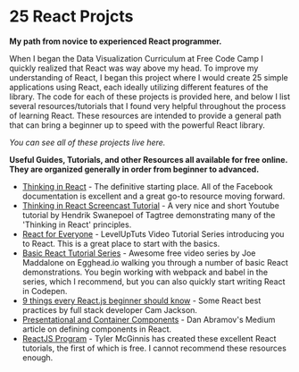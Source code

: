 # 25 React Projcts

**My path from novice to experienced React programmer.**

When I began the Data Visualization Curriculum at Free Code Camp I quickly realized that React was way above my head. To improve my understanding of React, I began this project where I would create 25 simple applications using React, each ideally utilizing different features of the library. The code for each of these projects is provided here, and below I list several resources/tutorials that I found very helpful throughout the process of learning React. These resources are intended to provide a general path that can bring a beginner up to speed with the powerful React library.

*You can see all of these projects live here.*

**Useful Guides, Tutorials, and other Resources all available for free online. They are organized generally in order from beginner to advanced.**
* [Thinking in React](https://facebook.github.io/react/docs/thinking-in-react.html) - The definitive starting place. All of the Facebook documentation is excellent and a great go-to resource moving forward.
* [Thinking in React Screencast Tutorial](https://www.youtube.com/watch?v=mFEoarLnnqM) - A very nice and short Youtube tutorial by Hendrik Swanepoel of Tagtree demonstrating many of the 'Thinking in React' principles.
* [React for Everyone](https://www.youtube.com/playlist?list=PLLnpHn493BHFfs3Uj5tvx17mXk4B4ws4p) - LevelUpTuts Video Tutorial Series introducing you to React. This is a great place to start with the basics.
* [Basic React Tutorial Series](https://egghead.io/courses/react-fundamentals) - Awesome free video series by Joe Maddalone on Egghead.io walking you through a number of basic React demonstrations. You begin working with webpack and babel in the series, which I recommend, but you can also quickly start writing React in Codepen.
* [9 things every React.js beginner should know](https://camjackson.net/post/9-things-every-reactjs-beginner-should-know) - Some React best practices by full stack developer Cam Jackson.
* [Presentational and Container Components](https://medium.com/@dan_abramov/smart-and-dumb-components-7ca2f9a7c7d0#.rit45x4yv) - Dan Abramov's Medium article on defining components in React.
* [ReactJS Program](http://www.reactjsprogram.com/) - Tyler McGinnis has created these excellent React tutorials, the first of which is free. I cannot recommend these resources enough.
